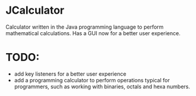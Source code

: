 # JCalculator

Calculator written in the Java programming language to perform mathematical calculations. Has a GUI now for a better user experience.

# TODO:
* add key listeners for a better user experience
* add a programming calculator to perform operations typical for programmers, such as working with binaries, octals and hexa numbers.
